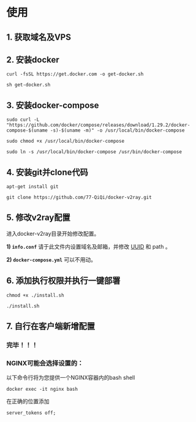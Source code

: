 # 使用

## 1. 获取域名及VPS


## 2. 安装docker

```
curl -fsSL https://get.docker.com -o get-docker.sh

sh get-docker.sh
```


## 3. 安装docker-compose

```
sudo curl -L "https://github.com/docker/compose/releases/download/1.29.2/docker-compose-$(uname -s)-$(uname -m)" -o /usr/local/bin/docker-compose

sudo chmod +x /usr/local/bin/docker-compose

sudo ln -s /usr/local/bin/docker-compose /usr/bin/docker-compose
```


## 4. 安装git并clone代码

```
apt-get install git

git clone https://github.com/77-QiQi/docker-v2ray.git
```


## 5. 修改v2ray配置

进入docker-v2ray目录开始修改配置。

**1) `info.conf`** 请于此文件内设置域名及邮箱，并修改 <a href="https://www.uuidgenerator.net/" target="_blank">UUID</a> 和 path 。

**2) `docker-compose.yml`** 可以不用动。


## 6. 添加执行权限并执行一键部署

```
chmod +x ./install.sh

./install.sh
```


## 7. 自行在客户端新增配置

### 完毕！！！



### NGINX可能会选择设置的：

以下命令行将为您提供一个NGINX容器内的bash shell
```
docker exec -it nginx bash
```

在正确的位置添加
```
server_tokens off;
```
